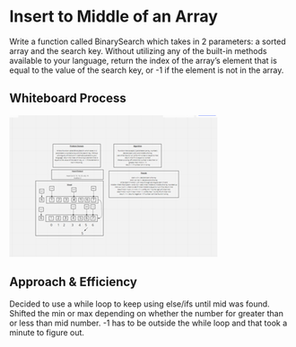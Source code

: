 # Insert to Middle of an Array
<!-- Description of the challenge -->
Write a function called BinarySearch which takes in 2 parameters: a sorted array and the search key. Without utilizing any of the built-in methods available to your language, return the index of the array’s element that is equal to the value of the search key, or -1 if the element is not in the array.

## Whiteboard Process
<!-- Embedded whiteboard image -->
![array-insert-shift](./codechallenge3.png)

## Approach & Efficiency
Decided to use a while loop to keep using else/ifs until mid was found. Shifted the min or max depending on whether the number for greater than or less than mid number. -1 has to be outside the while loop and that took a minute to figure out.